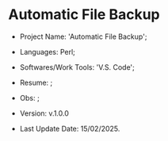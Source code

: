 # Automatic File Backup

- Project Name: 'Automatic File Backup';
- Languages: Perl;
- Softwares/Work Tools: 'V.S. Code';
- Resume: ;
- Obs: ;
- Version: v.1.0.0

- Last Update Date: 15/02/2025.
